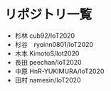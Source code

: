 # リポジトリ一覧
- 杉林 cub92/IoT2020
- 杉谷　ryoinn0801/IoT2020
- 木本  KimotoS/Iot2020
- 長田 peechan/IoT2020
- 中原 HnR-YUKIMURA/IoT2020
- 田村 namesin/IoT2020
